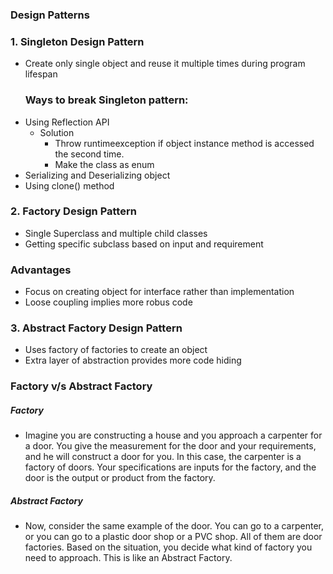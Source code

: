### Design Patterns
### 1. Singleton Design Pattern
- Create only single object and reuse it multiple times during program lifespan
    ### Ways to break Singleton pattern:
- Using Reflection API
    -   Solution
        - Throw runtimeexception if object instance method is accessed the second time.
        - Make the class as enum
- Serializing and Deserializing object
- Using clone() method 

### 2. Factory Design Pattern
- Single Superclass and multiple child classes
- Getting specific subclass based on input and requirement
### Advantages
- Focus on creating object for interface rather than implementation
- Loose coupling implies more robus code

### 3. Abstract Factory Design Pattern
- Uses factory of factories to create an object
- Extra layer of abstraction provides more code hiding

### Factory v/s Abstract Factory
##### Factory

- Imagine you are constructing a house and you approach a carpenter for a door. You give the measurement for the door and your requirements, and he will construct a door for you. In this case, the carpenter is a factory of doors. Your specifications are inputs for the factory, and the door is the output or product from the factory.

##### Abstract Factory

- Now, consider the same example of the door. You can go to a carpenter, or you can go to a plastic door shop or a PVC shop. All of them are door factories. Based on the situation, you decide what kind of factory you need to approach. This is like an Abstract Factory.
